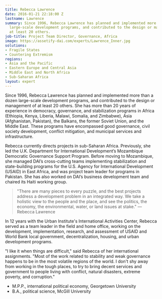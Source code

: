 ```yaml
---
title: Rebecca Lawrence
date: 2016-01-21 22:18:00 Z
lastname: Lawrence
summary: Since 1996, Rebecca Lawrence has planned and implemented more than a dozen
  large-scale development programs, and contributed to the design or management of
  at least 20 others.
job-title: Project Team Director, Governance, Africa
image: https://assetify-dai.com/experts/Lawrence_Inner.jpg
solutions:
- Fragile States
- Countering Extremism
regions:
- Asia and the Pacific
- Eastern Europe and Central Asia
- Middle East and North Africa
- Sub-Saharan Africa
layout: expert
---
```


Since 1996, Rebecca Lawrence has planned and implemented more than a dozen large-scale development programs, and contributed to the design or management of at least 20 others. She has more than 20 years of experience in democracy, governance, and stabilization programs in Africa (Ethiopia, Kenya, Liberia, Malawi, Somalia, and Zimbabwe), Asia (Afghanistan, Pakistan), the Balkans, the former Soviet Union, and the Middle East. These programs have encompassed good governance, civil society development, conflict mitigation, and municipal services and infrastructure.

Rebecca currently directs projects in sub-Saharan Africa. Previously, she led the U.K. Department for International Development’s Mozambique Democratic Governance Support Program. Before moving to Mozambique, she managed DAI’s cross-cutting teams implementing stabilization and state-building programs for the U.S. Agency for International Development (USAID) in East Africa, and was project team leader for programs in Pakistan. She has also worked on DAI’s business development team and chaired its Haiti working group.

> "There are many pieces to every puzzle, and the best projects address a development problem in an integrated way. We take a holistic view to the people and the place, and see the politics, the economy, the environmental, water, or land issues at stake." — Rebecca Lawrence

In 12 years with the Urban Institute's International Activities Center, Rebecca served as a team leader in the field and home office, working on the development, implementation, research, and assessment of USAID and World Bank local government, decentralization, housing, and urban development programs.

"I like it when things are difficult," said Rebecca of her international assignments. "Most of the work related to stability and weak governance happens to be in the most volatile regions of the world. I don't shy away from working in the tough places, to try to bring decent services and government to people living with conflict, natural disasters, extreme poverty, and corruption."

* M.P.P., international political economy, Georgetown University
* B.A., political science, McGill University
